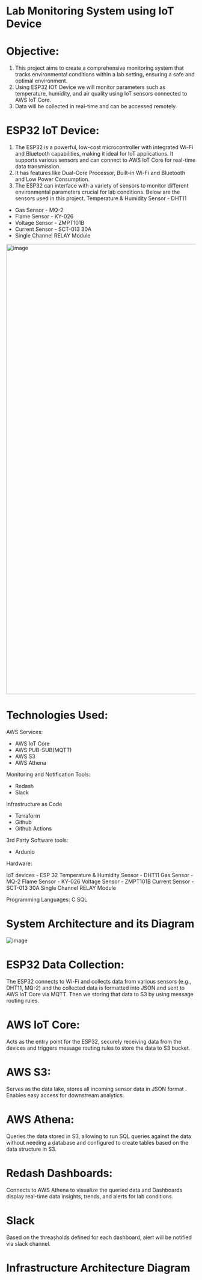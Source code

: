 # Lab Monitoring System using IoT Device

# Objective:

1. This project aims to create a comprehensive monitoring system that tracks environmental conditions within a lab setting, ensuring a safe and optimal environment.
2. Using ESP32 IOT Device we will monitor parameters such as temperature, humidity, and air quality using IoT sensors connected to AWS IoT Core.
3. Data will be collected in real-time and can be accessed remotely.

# ESP32 IoT Device:

1. The ESP32 is a powerful, low-cost microcontroller with integrated Wi-Fi and Bluetooth capabilities, making it ideal for IoT applications. It supports various sensors and can connect to AWS IoT Core for real-time data transmission.
2. It has features like Dual-Core Processor, Built-in Wi-Fi and Bluetooth and Low Power Consumption.
3. The ESP32 can interface with a variety of sensors to monitor different environmental parameters crucial for lab conditions. Below are the sensors used in this project.
   Temperature & Humidity Sensor - DHT11
  - Gas Sensor - MQ-2
  - Flame Sensor -  KY-026
  - Voltage Sensor - ZMPT101B
  - Current Sensor - SCT-013 30A
  - Single Channel RELAY Module
<img width="1198" alt="image" src="https://github.com/user-attachments/assets/757c45cf-55ca-42c8-a566-4f67c5644d65">
   

# Technologies Used:

AWS Services:
* AWS IoT Core
* AWS PUB-SUB(MQTT)
* AWS S3
* AWS Athena
  
Monitoring and Notification Tools:
* Redash
* Slack
  
Infrastructure as Code
* Terraform
* Github
* Github Actions
  
3rd Party Software tools:
* Ardunio

Hardware: 

IoT devices - ESP 32
Temperature & Humidity Sensor - DHT11
Gas Sensor - MQ-2
Flame Sensor -  KY-026
Voltage Sensor - ZMPT101B
Current Sensor - SCT-013 30A
Single Channel RELAY Module

Programming Languages: 
C
SQL

# System Architecture and its Diagram

![image](https://github.com/user-attachments/assets/d6fc2c6b-a178-4ac9-b87f-9684bf6ec8b2)


# ESP32 Data Collection:

  The ESP32 connects to Wi-Fi and collects data from various sensors (e.g., DHT11, MQ-2) and the collected data is formatted into JSON and sent to AWS IoT Core via MQTT. Then we storing that data to S3 by using message routing rules.

# AWS IoT Core:

  Acts as the entry point for the ESP32, securely receiving data from the devices and triggers message routing rules to store the data to S3 bucket.
  
# AWS S3:

  Serves as the data lake, stores all incoming sensor data in JSON format . Enables easy access for downstream analytics.

# AWS Athena:

  Queries the data stored in S3, allowing  to run SQL queries against the data without needing a database and configured to create tables based on the data structure in S3.

# Redash Dashboards:

  Connects to AWS Athena to visualize the queried data and Dashboards display real-time data insights, trends, and alerts for lab conditions.

# Slack

  Based on the threasholds defined for each dashboard, alert will be notified via slack channel.
   
# Infrastructure Architecture Diagram


